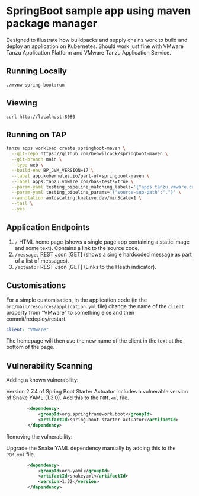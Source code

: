 # SpringBoot sample app using maven package manager

Designed to illustrate how buildpacks and supply chains work to build and deploy an application on Kubernetes. Should work just fine with VMware Tanzu Application Platform and VMware Tanzu Application Service.

## Running Locally

`./mvnw spring-boot:run`

## Viewing

`curl http://localhost:8080`

## Running on TAP

```bash
tanzu apps workload create springboot-maven \
  --git-repo https://github.com/benwilcock/springboot-maven \
  --git-branch main \
  --type web \
  --build-env BP_JVM_VERSION=17 \
  --label app.kubernetes.io/part-of=springboot-maven \
  --label apps.tanzu.vmware.com/has-tests=true \
  --param-yaml testing_pipeline_matching_labels='{"apps.tanzu.vmware.com/pipeline":"test", "apps.tanzu.vmware.com/language":"java"}' \
  --param-yaml testing_pipeline_params='{"source-sub-path":"."}' \
  --annotation autoscaling.knative.dev/minScale=1 \
  --tail \
  --yes
```

## Application Endpoints

1. `/`  HTML home page (shows a single page app containing a static image and some text). Contains a link to the source code.
1. `/messages` REST Json [GET] (shows a single hardcoded message as part of a list of messages).
1. `/actuator` REST Json [GET] (Links to the Heath indicator).

## Customisations

For a simple customisation, in the application code (in the `arc/main/resources/application.yml` file) change the name of the `client` property from "VMware" to something else and then commit/redeploy/restart.

```yaml
client: "VMware"
```

The homepage will then use the new name of the client in the text at the bottom of the page.

## Vulnerability Scanning

Adding a known vulnerability:

Version 2.7.4 of Spring Boot Starter Actuator includes a vulnerable version of Snake YAML (1.3.0). Add this to the `POM.xml` file.

```xml
		<dependency>
			<groupId>org.springframework.boot</groupId>
			<artifactId>spring-boot-starter-actuator</artifactId>
		</dependency>
```

Removing the vulnerability:

Upgrade the Snake YAML dependency manually by adding this to the `POM.xml` file.

```xml
		<dependency>
			<groupId>org.yaml</groupId>
			<artifactId>snakeyaml</artifactId>
			<version>1.32</version>
		</dependency>
```
